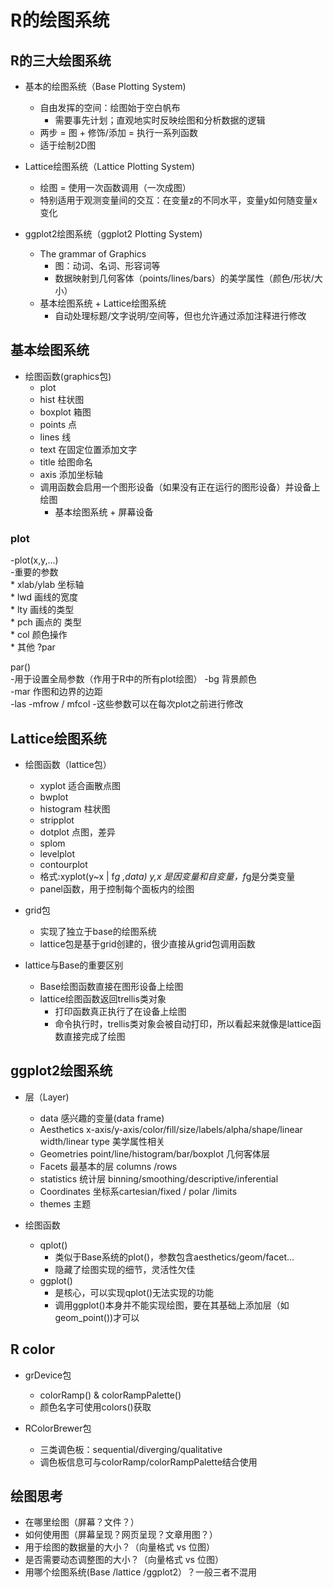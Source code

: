 # R的绘图系统 #

## R的三大绘图系统 ##
* 基本的绘图系统（Base Plotting System)  
	* 自由发挥的空间：绘图始于空白帆布  
		* 需要事先计划；直观地实时反映绘图和分析数据的逻辑  	
	* 两步 = 图 + 修饰/添加 = 执行一系列函数  
	* 适于绘制2D图  

* Lattice绘图系统（Lattice Plotting System)
	* 绘图 = 使用一次函数调用（一次成图） 
	* 特别适用于观测变量间的交互：在变量z的不同水平，变量y如何随变量x变化  

* ggplot2绘图系统（ggplot2 Plotting System)   
	* The grammar of Graphics
		* 图：动词、名词、形容词等  
		* 数据映射到几何客体（points/lines/bars）的美学属性（颜色/形状/大小）
	* 基本绘图系统 + Lattice绘图系统  
		* 自动处理标题/文字说明/空间等，但也允许通过添加注释进行修改


## 基本绘图系统 ##
* 绘图函数(graphics包)
	* plot
	* hist 柱状图
	* boxplot 箱图 
	* points 点
	* lines 线
	* text 在固定位置添加文字
	* title 给图命名
	* axis 添加坐标轴
	* 调用函数会启用一个图形设备（如果没有正在运行的图形设备）并设备上绘图  
		* 基本绘图系统 + 屏幕设备


### plot ###
-plot(x,y,...)  
-重要的参数  
	* xlab/ylab 坐标轴  
	* lwd 画线的宽度  
	* lty 画线的类型  
	* pch 画点的 类型  
	* col 颜色操作  
	* 其他   ?par  

par()  
 -用于设置全局参数（作用于R中的所有plot绘图）
 -bg 背景颜色  
 -mar 作图和边界的边距  
 -las 
 -mfrow / mfcol 
 -这些参数可以在每次plot之前进行修改  

## Lattice绘图系统 ##
* 绘图函数（lattice包）
	* xyplot 适合画散点图
	* bwplot  
	* histogram  柱状图
	* stripplot  
	* dotplot  点图，差异
	* splom  
	* levelplot  
	* contourplot  
	* 格式:xyplot(y~x | f*g ,data) y,x 是因变量和自变量，f*g是分类变量  
	* panel函数，用于控制每个面板内的绘图  
* grid包  
	* 实现了独立于base的绘图系统  
	* lattice包是基于grid创建的，很少直接从grid包调用函数   


* lattice与Base的重要区别
	* Base绘图函数直接在图形设备上绘图  
	* lattice绘图函数返回trellis类对象  
		* 打印函数真正执行了在设备上绘图  
		* 命令执行时，trellis类对象会被自动打印，所以看起来就像是lattice函数直接完成了绘图  
	
## ggplot2绘图系统 ##

* 层（Layer)  
	* data 感兴趣的变量(data frame)  
	* Aesthetics x-axis/y-axis/color/fill/size/labels/alpha/shape/linear width/linear type   美学属性相关
	* Geometries point/line/histogram/bar/boxplot  几何客体层
	* Facets 最基本的层   columns /rows 
	* statistics 统计层 binning/smoothing/descriptive/inferential
	* Coordinates 坐标系cartesian/fixed / polar /limits
	* themes 主题

* 绘图函数  
	* qplot()
		* 类似于Base系统的plot()，参数包含aesthetics/geom/facet...  
		* 隐藏了绘图实现的细节，灵活性欠佳  
	* ggplot()
		* 是核心，可以实现qplot()无法实现的功能  
		* 调用ggplot()本身并不能实现绘图，要在其基础上添加层（如geom_point())才可以


## R color ##
* grDevice包  
	* colorRamp() & colorRampPalette()
	* 颜色名字可使用colors()获取

* RColorBrewer包
	* 三类调色板：sequential/diverging/qualitative  
	* 调色板信息可与colorRamp/colorRampPalette结合使用  


## 绘图思考 ##
* 在哪里绘图（屏幕？文件？）
* 如何使用图（屏幕呈现？网页呈现？文章用图？）  
* 用于绘图的数据量的大小？（向量格式 vs 位图）
* 是否需要动态调整图的大小？（向量格式 vs 位图） 
* 用哪个绘图系统(Base /lattice /ggplot2）？一般三者不混用

